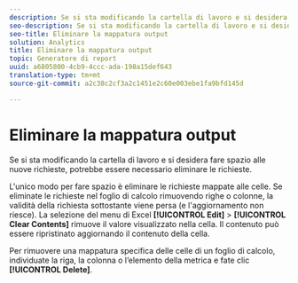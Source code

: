 ```yaml
---
description: Se si sta modificando la cartella di lavoro e si desidera fare spazio alle nuove richieste, potrebbe essere necessario eliminare le richieste.
seo-description: Se si sta modificando la cartella di lavoro e si desidera fare spazio alle nuove richieste, potrebbe essere necessario eliminare le richieste.
seo-title: Eliminare la mappatura output
solution: Analytics
title: Eliminare la mappatura output
topic: Generatore di report
uuid: a6805800-4cb9-4ccc-ada-198a15def643
translation-type: tm+mt
source-git-commit: a2c38c2cf3a2c1451e2c60e003ebe1fa9bfd145d

---
```



# Eliminare la mappatura output

Se si sta modificando la cartella di lavoro e si desidera fare spazio alle nuove richieste, potrebbe essere necessario eliminare le richieste.

L'unico modo per fare spazio è eliminare le richieste mappate alle celle. Se eliminate le richieste nel foglio di calcolo rimuovendo righe o colonne, la validità della richiesta sottostante viene persa (e l'aggiornamento non riesce). La selezione del menu di Excel **[!UICONTROL Edit]** &gt; **[!UICONTROL Clear Contents]** rimuove il valore visualizzato nella cella. Il contenuto può essere ripristinato aggiornando il contenuto della cella.

Per rimuovere una mappatura specifica delle celle di un foglio di calcolo, individuate la riga, la colonna o l’elemento della metrica e fate clic **[!UICONTROL Delete]**.
